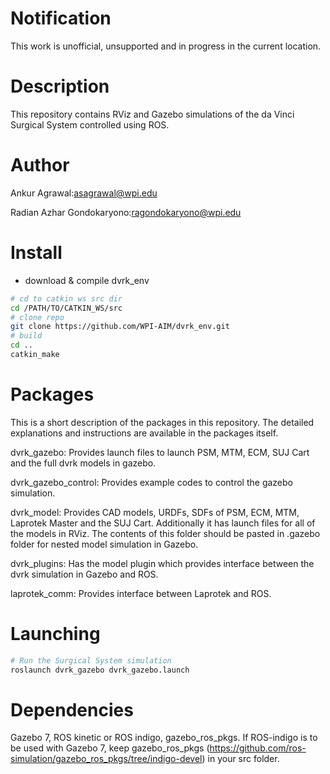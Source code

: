 Notification
====================

This work is unofficial, unsupported and in progress in the current location.

Description
====================
This repository contains RViz and Gazebo simulations of the da Vinci Surgical System controlled using ROS. 

# Author

Ankur Agrawal:asagrawal@wpi.edu

Radian Azhar Gondokaryono:ragondokaryono@wpi.edu


# Install
* download & compile dvrk_env

```sh
# cd to catkin ws src dir
cd /PATH/TO/CATKIN_WS/src
# clone repo
git clone https://github.com/WPI-AIM/dvrk_env.git
# build
cd ..
catkin_make
```
# Packages

This is a short description of the packages in this repository. The detailed explanations and instructions are available in the packages itself.

dvrk_gazebo: Provides launch files to launch PSM, MTM, ECM, SUJ Cart and the full dvrk models in gazebo.

dvrk_gazebo_control: Provides example codes to control the gazebo simulation.

dvrk_model: Provides CAD models, URDFs, SDFs of PSM, ECM, MTM, Laprotek Master and the SUJ Cart. Additionally it has launch files for all of the models in RViz. The contents of this folder should be pasted in .gazebo folder for nested model simulation in Gazebo.

dvrk_plugins: Has the model plugin which provides interface between the dvrk simulation in Gazebo and ROS.

laprotek_comm: Provides interface between Laprotek and ROS.

# Launching 
```sh
# Run the Surgical System simulation
roslaunch dvrk_gazebo dvrk_gazebo.launch
```
# Dependencies

Gazebo 7, ROS kinetic or ROS indigo, gazebo_ros_pkgs. If ROS-indigo is to be used with Gazebo 7, keep gazebo_ros_pkgs (https://github.com/ros-simulation/gazebo_ros_pkgs/tree/indigo-devel) in your src folder.
